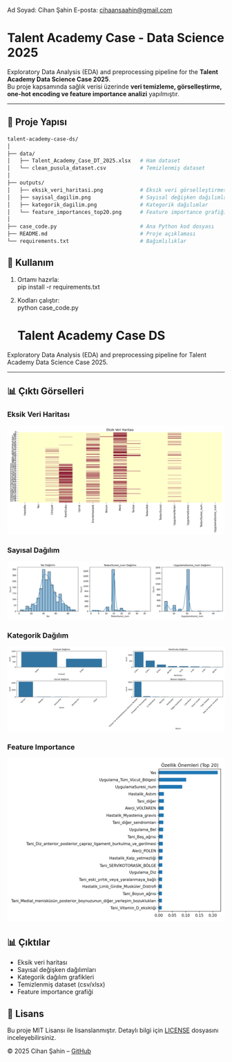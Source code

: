 Ad Soyad: Cihan Şahin
E-posta: cihaansaahin@gmail.com
# Talent Academy Case - Data Science 2025  

Exploratory Data Analysis (EDA) and preprocessing pipeline for the **Talent Academy Data Science Case 2025**.  
Bu proje kapsamında sağlık verisi üzerinde **veri temizleme, görselleştirme, one-hot encoding ve feature importance analizi** yapılmıştır.  

---

## 📂 Proje Yapısı  

```bash
talent-academy-case-ds/
│
├── data/
│   ├── Talent_Academy_Case_DT_2025.xlsx   # Ham dataset
│   └── clean_pusula_dataset.csv           # Temizlenmiş dataset
│
├── outputs/
│   ├── eksik_veri_haritasi.png            # Eksik veri görselleştirmesi
│   ├── sayisal_dagilim.png                # Sayısal değişken dağılımları
│   ├── kategorik_dagilim.png              # Kategorik dağılımlar
│   └── feature_importances_top20.png      # Feature importance grafiği
│
├── case_code.py                           # Ana Python kod dosyası
├── README.md                              # Proje açıklaması
└── requirements.txt                       # Bağımlılıklar
```

## 🚀 Kullanım    
1. Ortamı hazırla:  
   pip install -r requirements.txt  

2. Kodları çalıştır:  
   python case_code.py  

   # Talent Academy Case DS

Exploratory Data Analysis (EDA) and preprocessing pipeline for Talent Academy Data Science Case 2025.

---
## 📊 Çıktı Görselleri

### Eksik Veri Haritası
![Eksik Veri Haritası](outputs/eksik_veri_haritasi.png)

### Sayısal Dağılım
![Sayısal Dağılım](outputs/sayisal_dagilim.png)

### Kategorik Dağılım
![Kategorik Dağılım](outputs/kategorik_dagilim.png)

### Feature Importance
![Feature Importance](outputs/feature_importances_top20.png)  


## 📊 Çıktılar  
- Eksik veri haritası  
- Sayısal değişken dağılımları  
- Kategorik dağılım grafikleri  
- Temizlenmiş dataset (csv/xlsx)  
- Feature importance grafiği  

## 📝 Lisans

Bu proje MIT Lisansı ile lisanslanmıştır. Detaylı bilgi için [LICENSE](LICENSE) dosyasını inceleyebilirsiniz.

© 2025 Cihan Şahin – [GitHub](https://github.com/Cihaansaahin)
